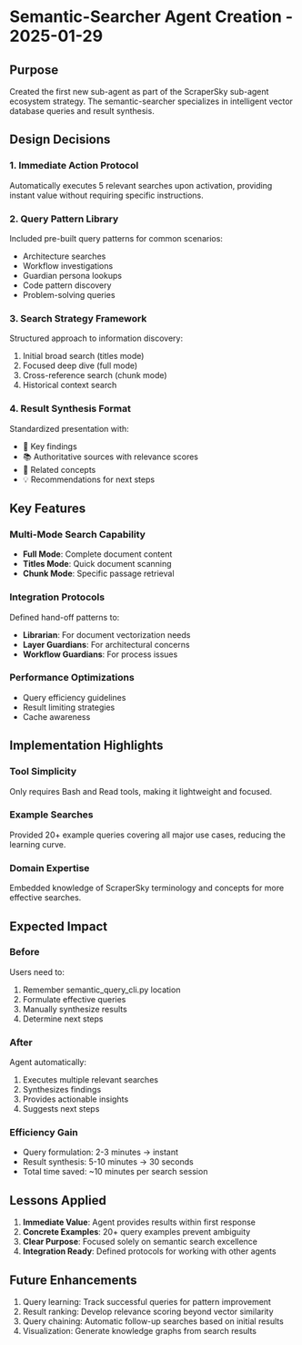 # Semantic-Searcher Agent Creation - 2025-01-29

## Purpose
Created the first new sub-agent as part of the ScraperSky sub-agent ecosystem strategy. The semantic-searcher specializes in intelligent vector database queries and result synthesis.

## Design Decisions

### 1. Immediate Action Protocol
Automatically executes 5 relevant searches upon activation, providing instant value without requiring specific instructions.

### 2. Query Pattern Library
Included pre-built query patterns for common scenarios:
- Architecture searches
- Workflow investigations  
- Guardian persona lookups
- Code pattern discovery
- Problem-solving queries

### 3. Search Strategy Framework
Structured approach to information discovery:
1. Initial broad search (titles mode)
2. Focused deep dive (full mode)
3. Cross-reference search (chunk mode)
4. Historical context search

### 4. Result Synthesis Format
Standardized presentation with:
- 🎯 Key findings
- 📚 Authoritative sources with relevance scores
- 🔗 Related concepts
- 💡 Recommendations for next steps

## Key Features

### Multi-Mode Search Capability
- **Full Mode**: Complete document content
- **Titles Mode**: Quick document scanning
- **Chunk Mode**: Specific passage retrieval

### Integration Protocols
Defined hand-off patterns to:
- **Librarian**: For document vectorization needs
- **Layer Guardians**: For architectural concerns
- **Workflow Guardians**: For process issues

### Performance Optimizations
- Query efficiency guidelines
- Result limiting strategies
- Cache awareness

## Implementation Highlights

### Tool Simplicity
Only requires Bash and Read tools, making it lightweight and focused.

### Example Searches
Provided 20+ example queries covering all major use cases, reducing the learning curve.

### Domain Expertise
Embedded knowledge of ScraperSky terminology and concepts for more effective searches.

## Expected Impact

### Before
Users need to:
1. Remember semantic_query_cli.py location
2. Formulate effective queries
3. Manually synthesize results
4. Determine next steps

### After  
Agent automatically:
1. Executes multiple relevant searches
2. Synthesizes findings
3. Provides actionable insights
4. Suggests next steps

### Efficiency Gain
- Query formulation: 2-3 minutes → instant
- Result synthesis: 5-10 minutes → 30 seconds
- Total time saved: ~10 minutes per search session

## Lessons Applied
1. **Immediate Value**: Agent provides results within first response
2. **Concrete Examples**: 20+ query examples prevent ambiguity
3. **Clear Purpose**: Focused solely on semantic search excellence
4. **Integration Ready**: Defined protocols for working with other agents

## Future Enhancements
1. Query learning: Track successful queries for pattern improvement
2. Result ranking: Develop relevance scoring beyond vector similarity
3. Query chaining: Automatic follow-up searches based on initial results
4. Visualization: Generate knowledge graphs from search results